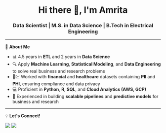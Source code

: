 <!-- Profile README -->

<h1 align="center">Hi there 👋, I'm Amrita</h1>
<h3 align="center">Data Scientist | M.S. in Data Science | B.Tech in Electrical Engineering</h3> 

---

🎯 **About Me**
- 📊 4.5 years in **ETL** and 2 years in **Data Science**  
- 🔍 Apply **Machine Learning**, **Statistical Modeling**, and **Data Engineering** to solve real business and research problems  
- 🏥💹 Worked with **financial** and **healthcare** datasets containing **PII** and **PHI**, ensuring compliance and data privacy  
- 💻 Proficient in **Python**, **R**, **SQL**, and **Cloud Analytics (AWS, GCP)**  
- 🚀 Experienced in building **scalable pipelines** and **predictive models** for business and research
<!-- - 📫 How to reach me: **[Email](neogiamrita111@gmail.com)** | **[LinkedIn](linkedin.com/in/amritaneogi)** -->

---
<!--
📌 **Tech Stack**
<p align="left">
  <img src="https://img.shields.io/badge/Python-3776AB?style=for-the-badge&logo=python&logoColor=white"/>
  <img src="https://img.shields.io/badge/SQL-003B57?style=for-the-badge&logo=postgresql&logoColor=white"/>
  <img src="https://img.shields.io/badge/AWS-232F3E?style=for-the-badge&logo=amazonaws&logoColor=white"/>
  <img src="https://img.shields.io/badge/Google%20Cloud-4285F4?style=for-the-badge&logo=googlecloud&logoColor=white"/>
  <img src="https://img.shields.io/badge/Power%20BI-F2C811?style=for-the-badge&logo=powerbi&logoColor=black"/>
  <img src="https://img.shields.io/badge/Machine%20Learning-102230?style=for-the-badge"/>
</p>

---

📊 **GitHub Stats**
<p align="center">
  <img src="https://github-readme-stats.vercel.app/api?username=AmritaNeogi&show_icons=true&theme=tokyonight" height="160"/>
  <img src="https://github-readme-streak-stats.herokuapp.com/?user=AmritaNeogi&theme=tokyonight" height="160"/>
</p>

---
-->

💡 **Let's Connect!**
<p align="left">
  <a href="https://linkedin.com/in/amritaneogi" target="_blank"><img src="https://img.shields.io/badge/LinkedIn-0077B5?style=for-the-badge&logo=linkedin&logoColor=white"/></a>
  <a href="mailto:neogiamrita111@gmail.com"><img src="https://img.shields.io/badge/Email-D14836?style=for-the-badge&logo=gmail&logoColor=white"/></a>
</p>

